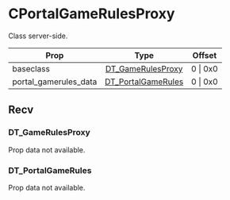 # CPortalGameRulesProxy

Class server-side.

|Prop|Type|Offset|
|---|:-:|:-:|
|baseclass|[DT_GameRulesProxy](#dt_gamerulesproxy)|0 \| 0x0|
|portal_gamerules_data|[DT_PortalGameRules](#dt_portalgamerules)|0 \| 0x0|

## Recv

### DT_GameRulesProxy

Prop data not available.

### DT_PortalGameRules

Prop data not available.
